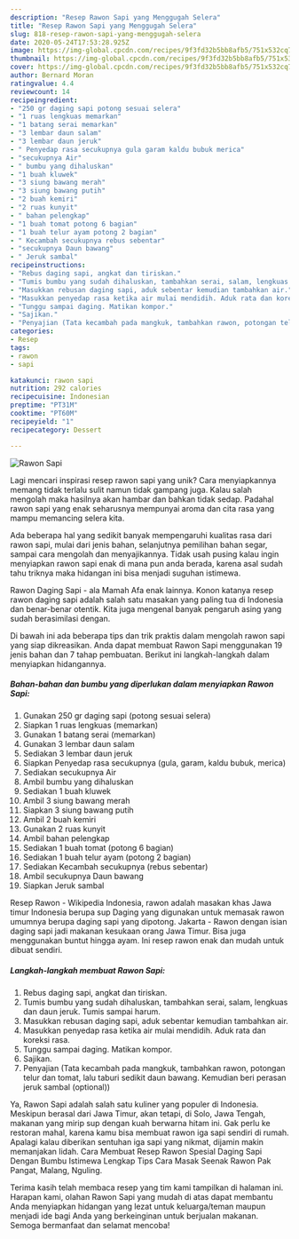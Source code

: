 ```yaml
---
description: "Resep Rawon Sapi yang Menggugah Selera"
title: "Resep Rawon Sapi yang Menggugah Selera"
slug: 818-resep-rawon-sapi-yang-menggugah-selera
date: 2020-05-24T17:53:28.925Z
image: https://img-global.cpcdn.com/recipes/9f3fd32b5bb8afb5/751x532cq70/rawon-sapi-foto-resep-utama.jpg
thumbnail: https://img-global.cpcdn.com/recipes/9f3fd32b5bb8afb5/751x532cq70/rawon-sapi-foto-resep-utama.jpg
cover: https://img-global.cpcdn.com/recipes/9f3fd32b5bb8afb5/751x532cq70/rawon-sapi-foto-resep-utama.jpg
author: Bernard Moran
ratingvalue: 4.4
reviewcount: 14
recipeingredient:
- "250 gr daging sapi potong sesuai selera"
- "1 ruas lengkuas memarkan"
- "1 batang serai memarkan"
- "3 lembar daun salam"
- "3 lembar daun jeruk"
- " Penyedap rasa secukupnya gula garam kaldu bubuk merica"
- "secukupnya Air"
- " bumbu yang dihaluskan"
- "1 buah kluwek"
- "3 siung bawang merah"
- "3 siung bawang putih"
- "2 buah kemiri"
- "2 ruas kunyit"
- " bahan pelengkap"
- "1 buah tomat potong 6 bagian"
- "1 buah telur ayam potong 2 bagian"
- " Kecambah secukupnya rebus sebentar"
- "secukupnya Daun bawang"
- " Jeruk sambal"
recipeinstructions:
- "Rebus daging sapi, angkat dan tiriskan."
- "Tumis bumbu yang sudah dihaluskan, tambahkan serai, salam, lengkuas dan daun jeruk. Tumis sampai harum."
- "Masukkan rebusan daging sapi, aduk sebentar kemudian tambahkan air."
- "Masukkan penyedap rasa ketika air mulai mendidih. Aduk rata dan koreksi rasa."
- "Tunggu sampai daging. Matikan kompor."
- "Sajikan."
- "Penyajian (Tata kecambah pada mangkuk, tambahkan rawon, potongan telur dan tomat, lalu taburi sedikit daun bawang. Kemudian beri perasan jeruk sambal (optional))"
categories:
- Resep
tags:
- rawon
- sapi

katakunci: rawon sapi 
nutrition: 292 calories
recipecuisine: Indonesian
preptime: "PT31M"
cooktime: "PT60M"
recipeyield: "1"
recipecategory: Dessert

---
```



![Rawon Sapi](https://img-global.cpcdn.com/recipes/9f3fd32b5bb8afb5/751x532cq70/rawon-sapi-foto-resep-utama.jpg)

Lagi mencari inspirasi resep rawon sapi yang unik? Cara menyiapkannya memang tidak terlalu sulit namun tidak gampang juga. Kalau salah mengolah maka hasilnya akan hambar dan bahkan tidak sedap. Padahal rawon sapi yang enak seharusnya mempunyai aroma dan cita rasa yang mampu memancing selera kita.

Ada beberapa hal yang sedikit banyak mempengaruhi kualitas rasa dari rawon sapi, mulai dari jenis bahan, selanjutnya pemilihan bahan segar, sampai cara mengolah dan menyajikannya. Tidak usah pusing kalau ingin menyiapkan rawon sapi enak di mana pun anda berada, karena asal sudah tahu triknya maka hidangan ini bisa menjadi suguhan istimewa.

Rawon Daging Sapi - ala Mamah Afa enak lainnya. Konon katanya resep rawon daging sapi adalah salah satu masakan yang paling tua di Indonesia dan benar-benar otentik. Kita juga mengenal banyak pengaruh asing yang sudah berasimilasi dengan.


Di bawah ini ada beberapa tips dan trik praktis dalam mengolah rawon sapi yang siap dikreasikan. Anda dapat membuat Rawon Sapi menggunakan 19 jenis bahan dan 7 tahap pembuatan. Berikut ini langkah-langkah dalam menyiapkan hidangannya.

<!--inarticleads1-->

##### Bahan-bahan dan bumbu yang diperlukan dalam menyiapkan Rawon Sapi:

1. Gunakan 250 gr daging sapi (potong sesuai selera)
1. Siapkan 1 ruas lengkuas (memarkan)
1. Gunakan 1 batang serai (memarkan)
1. Gunakan 3 lembar daun salam
1. Sediakan 3 lembar daun jeruk
1. Siapkan  Penyedap rasa secukupnya (gula, garam, kaldu bubuk, merica)
1. Sediakan secukupnya Air
1. Ambil  bumbu yang dihaluskan
1. Sediakan 1 buah kluwek
1. Ambil 3 siung bawang merah
1. Siapkan 3 siung bawang putih
1. Ambil 2 buah kemiri
1. Gunakan 2 ruas kunyit
1. Ambil  bahan pelengkap
1. Sediakan 1 buah tomat (potong 6 bagian)
1. Sediakan 1 buah telur ayam (potong 2 bagian)
1. Sediakan  Kecambah secukupnya (rebus sebentar)
1. Ambil secukupnya Daun bawang
1. Siapkan  Jeruk sambal


Resep Rawon - Wikipedia Indonesia, rawon adalah masakan khas Jawa timur Indonesia berupa sup Daging yang digunakan untuk memasak rawon umumnya berupa daging sapi yang dipotong. Jakarta - Rawon dengan isian daging sapi jadi makanan kesukaan orang Jawa Timur. Bisa juga menggunakan buntut hingga ayam. Ini resep rawon enak dan mudah untuk dibuat sendiri. 

<!--inarticleads2-->

##### Langkah-langkah membuat Rawon Sapi:

1. Rebus daging sapi, angkat dan tiriskan.
1. Tumis bumbu yang sudah dihaluskan, tambahkan serai, salam, lengkuas dan daun jeruk. Tumis sampai harum.
1. Masukkan rebusan daging sapi, aduk sebentar kemudian tambahkan air.
1. Masukkan penyedap rasa ketika air mulai mendidih. Aduk rata dan koreksi rasa.
1. Tunggu sampai daging. Matikan kompor.
1. Sajikan.
1. Penyajian (Tata kecambah pada mangkuk, tambahkan rawon, potongan telur dan tomat, lalu taburi sedikit daun bawang. Kemudian beri perasan jeruk sambal (optional))


Ya, Rawon Sapi adalah salah satu kuliner yang populer di Indonesia. Meskipun berasal dari Jawa Timur, akan tetapi, di Solo, Jawa Tengah, makanan yang mirip sup dengan kuah berwarna hitam ini. Gak perlu ke restoran mahal, karena kamu bisa membuat rawon iga sapi sendiri di rumah. Apalagi kalau diberikan sentuhan iga sapi yang nikmat, dijamin makin memanjakan lidah. Cara Membuat Resep Rawon Spesial Daging Sapi Dengan Bumbu Istimewa Lengkap Tips Cara Masak Seenak Rawon Pak Pangat, Malang, Nguling. 

Terima kasih telah membaca resep yang tim kami tampilkan di halaman ini. Harapan kami, olahan Rawon Sapi yang mudah di atas dapat membantu Anda menyiapkan hidangan yang lezat untuk keluarga/teman maupun menjadi ide bagi Anda yang berkeinginan untuk berjualan makanan. Semoga bermanfaat dan selamat mencoba!
